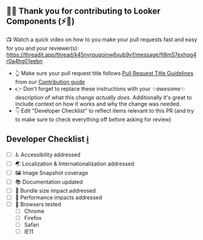 ## 👋👋 Thank you for contributing to Looker Components (⚡️🍣)

📺 Watch a quick video on how to you make your pull requests fast and easy for you and your reviewer(s):
https://threadit.app/thread/k45nyrqugoinw6xub9vf/message/fl8m57exhqg4r0a4hg01eebn

- 👆 Make sure your pull request title follows [Pull Request Title Guidelines](https://github.com/looker-open-source/components/blob/main//CONTRIBUTING.md#title-guidelines) from our [Contribution guide](https://github.com/looker-open-source/components/blob/main//CONTRIBUTING.md)
- 👉 Don't forget to replace these instructions with your _✨awesome✨_ description of what this change _actually does_. Additionally it's great to include context on how it works and why the change was needed.
- 👇 Edit "Developer Checklist" to reflect items relevant to this PR (and try to make sure to check everything off before asking for review)

## Developer Checklist [ℹ️](https://github.com/looker-open-source/components/blob/main//CONTRIBUTING.md#developer-checklist)

- [ ] ♿️ Accessibility addressed
- [ ] 🌏 Localization & Internationalization addressed
- [ ] 🖼 Image Snapshot coverage
- [ ] 📚 Documentation updated
- [ ] 🧳 Bundle size impact addressed
- [ ] 🏁 Performance impacts addressed
- [ ] 👾 Browsers tested
  - [ ] Chrome
  - [ ] Firefox
  - [ ] Safari
  - [ ] IE11
